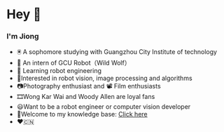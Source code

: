 # Hey  👋

### I'm Jiong

- 🖲 A sophomore studying with Guangzhou City Institute of technology
- 🐺 An intern of GCU Robot（Wild Wolf）
- 🤖 Learning robot engineering
- 📎Interested in robot vision, image processing and algorithms
- 📷Photography enthusiast and 📽️ Film enthusiasts
- 🎞️Wong Kar Wai and Woody Allen are loyal fans
- 😃Want to be a robot engineer or computer vision developer 
-  🖤Welcome to my knowledge base: [Click here](https://www.yuque.com/ajiong-hwcyf)
-  ❤️🇨🇳


